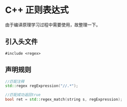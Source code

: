 # C++ 正则表达式

由于编译原理学习过程中需要使用，故整理一下。

## 引入头文件 

```#include <regex>```

## 声明规则

```c++
//匹配注释
std::regex regExpression("//.*");

//匹配成功返回true
bool ret = std::regex_match(string s, regExpression);
```



